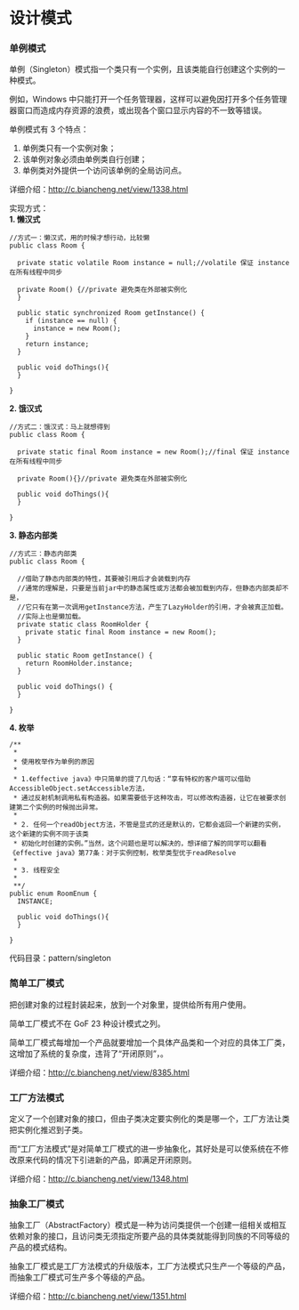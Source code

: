 # 设计模式

### 单例模式
单例（Singleton）模式指一个类只有一个实例，且该类能自行创建这个实例的一种模式。

例如，Windows 中只能打开一个任务管理器，这样可以避免因打开多个任务管理器窗口而造成内存资源的浪费，或出现各个窗口显示内容的不一致等错误。

单例模式有 3 个特点：<br>
1. 单例类只有一个实例对象；
2. 该单例对象必须由单例类自行创建；
3. 单例类对外提供一个访问该单例的全局访问点。

详细介绍：http://c.biancheng.net/view/1338.html

实现方式：<br>
**1. 懒汉式**
```
//方式一：懒汉式，用的时候才想行动，比较懒
public class Room {

  private static volatile Room instance = null;//volatile 保证 instance 在所有线程中同步

  private Room() {//private 避免类在外部被实例化
  }

  public static synchronized Room getInstance() {
    if (instance == null) {
      instance = new Room();
    }
    return instance;
  }

  public void doThings(){
  }

}
```
**2. 饿汉式**
```
//方式二：饿汉式：马上就想得到
public class Room {

  private static final Room instance = new Room();//final 保证 instance 在所有线程中同步

  private Room(){}//private 避免类在外部被实例化

  public void doThings(){
  }

}
```
**3. 静态内部类**
```
//方式三：静态内部类
public class Room {

  //借助了静态内部类的特性，其要被引用后才会装载到内存
  //通常的理解是，只要是当前jar中的静态属性或方法都会被加载到内存，但静态内部类却不是，
  //它只有在第一次调用getInstance方法，产生了LazyHolder的引用，才会被真正加载。
  //实际上也是懒加载。
  private static class RoomHolder {
    private static final Room instance = new Room();
  }

  public static Room getInstance() {
    return RoomHolder.instance;
  }

  public void doThings() {
  }

}
```
**4. 枚举**
```
/**
 *
 * 使用枚举作为单例的原因
 *
 * 1.《effective java》中只简单的提了几句话：“享有特权的客户端可以借助AccessibleObject.setAccessible方法，
 * 通过反射机制调用私有构造器。如果需要低于这种攻击，可以修改构造器，让它在被要求创建第二个实例的时候抛出异常。
 *
 * 2. 任何一个readObject方法，不管是显式的还是默认的，它都会返回一个新建的实例，这个新建的实例不同于该类
 * 初始化时创建的实例。”当然，这个问题也是可以解决的，想详细了解的同学可以翻看《effective java》第77条：对于实例控制，枚举类型优于readResolve
 *
 * 3. 线程安全
 *   
 **/
public enum RoomEnum {
  INSTANCE;

  public void doThings(){
  }

}

```

代码目录：pattern/singleton

### 简单工厂模式
把创建对象的过程封装起来，放到一个对象里，提供给所有用户使用。

简单工厂模式不在 GoF 23 种设计模式之列。

简单工厂模式每增加一个产品就要增加一个具体产品类和一个对应的具体工厂类，这增加了系统的复杂度，违背了“开闭原则”，。

详细介绍：http://c.biancheng.net/view/8385.html

### 工厂方法模式
定义了一个创建对象的接口，但由子类决定要实例化的类是哪一个，工厂方法让类把实例化推迟到子类。

而“工厂方法模式”是对简单工厂模式的进一步抽象化，其好处是可以使系统在不修改原来代码的情况下引进新的产品，即满足开闭原则。

详细介绍：http://c.biancheng.net/view/1348.html

### 抽象工厂模式
抽象工厂（AbstractFactory）模式是一种为访问类提供一个创建一组相关或相互依赖对象的接口，且访问类无须指定所要产品的具体类就能得到同族的不同等级的产品的模式结构。

抽象工厂模式是工厂方法模式的升级版本，工厂方法模式只生产一个等级的产品，而抽象工厂模式可生产多个等级的产品。

详细介绍：http://c.biancheng.net/view/1351.html

